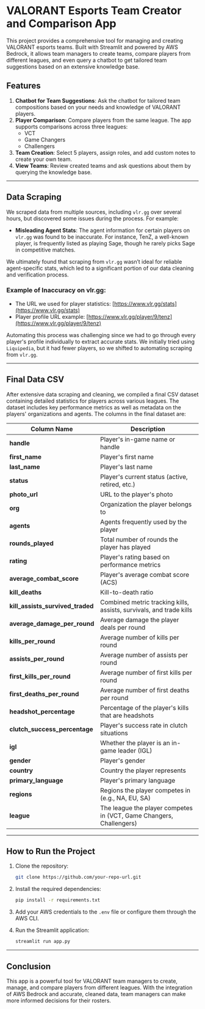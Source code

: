 # VALORANT Esports Team Creator and Comparison App

This project provides a comprehensive tool for managing and creating VALORANT esports teams. Built with Streamlit and powered by AWS Bedrock, it allows team managers to create teams, compare players from different leagues, and even query a chatbot to get tailored team suggestions based on an extensive knowledge base.

## Features

1. **Chatbot for Team Suggestions**: Ask the chatbot for tailored team compositions based on your needs and knowledge of VALORANT players.
2. **Player Comparison**: Compare players from the same league. The app supports comparisons across three leagues:
   - VCT
   - Game Changers
   - Challengers
3. **Team Creation**: Select 5 players, assign roles, and add custom notes to create your own team.
4. **View Teams**: Review created teams and ask questions about them by querying the knowledge base.

---

## Data Scraping

We scraped data from multiple sources, including `vlr.gg` over several hours, but discovered some issues during the process. For example:

- **Misleading Agent Stats**: The agent information for certain players on `vlr.gg` was found to be inaccurate. For instance, TenZ, a well-known player, is frequently listed as playing Sage, though he rarely picks Sage in competitive matches.
  
We ultimately found that scraping from `vlr.gg` wasn’t ideal for reliable agent-specific stats, which led to a significant portion of our data cleaning and verification process.

### Example of Inaccuracy on vlr.gg:
- The URL we used for player statistics: [https://www.vlr.gg/stats](https://www.vlr.gg/stats)
- Player profile URL example: [https://www.vlr.gg/player/9/tenz](https://www.vlr.gg/player/9/tenz)

Automating this process was challenging since we had to go through every player's profile individually to extract accurate stats. We initially tried using `Liquipedia`, but it had fewer players, so we shifted to automating scraping from `vlr.gg`.

---

## Final Data CSV

After extensive data scraping and cleaning, we compiled a final CSV dataset containing detailed statistics for players across various leagues. The dataset includes key performance metrics as well as metadata on the players' organizations and agents. The columns in the final dataset are:

| Column Name                        | Description                                                                 |
|-------------------------------------|-----------------------------------------------------------------------------|
| **handle**                          | Player's in-game name or handle                                             |
| **first_name**                      | Player's first name                                                         |
| **last_name**                       | Player's last name                                                          |
| **status**                          | Player's current status (active, retired, etc.)                             |
| **photo_url**                       | URL to the player's photo                                                   |
| **org**                             | Organization the player belongs to                                          |
| **agents**                          | Agents frequently used by the player                                        |
| **rounds_played**                   | Total number of rounds the player has played                                |
| **rating**                          | Player's rating based on performance metrics                                |
| **average_combat_score**            | Player's average combat score (ACS)                                         |
| **kill_deaths**                     | Kill-to-death ratio                                                         |
| **kill_assists_survived_traded**     | Combined metric tracking kills, assists, survivals, and trade kills         |
| **average_damage_per_round**        | Average damage the player deals per round                                   |
| **kills_per_round**                 | Average number of kills per round                                           |
| **assists_per_round**               | Average number of assists per round                                         |
| **first_kills_per_round**           | Average number of first kills per round                                     |
| **first_deaths_per_round**          | Average number of first deaths per round                                    |
| **headshot_percentage**             | Percentage of the player's kills that are headshots                         |
| **clutch_success_percentage**       | Player's success rate in clutch situations                                  |
| **igl**                             | Whether the player is an in-game leader (IGL)                               |
| **gender**                          | Player's gender                                                             |
| **country**                         | Country the player represents                                               |
| **primary_language**                | Player's primary language                                                   |
| **regions**                         | Regions the player competes in (e.g., NA, EU, SA)                           |
| **league**                          | The league the player competes in (VCT, Game Changers, Challengers)         |

---

## How to Run the Project

1. Clone the repository:
    ```bash
    git clone https://github.com/your-repo-url.git
    ```
   
2. Install the required dependencies:
    ```bash
    pip install -r requirements.txt
    ```

3. Add your AWS credentials to the `.env` file or configure them through the AWS CLI.

4. Run the Streamlit application:
    ```bash
    streamlit run app.py
    ```

---

## Conclusion

This app is a powerful tool for VALORANT team managers to create, manage, and compare players from different leagues. With the integration of AWS Bedrock and accurate, cleaned data, team managers can make more informed decisions for their rosters.
